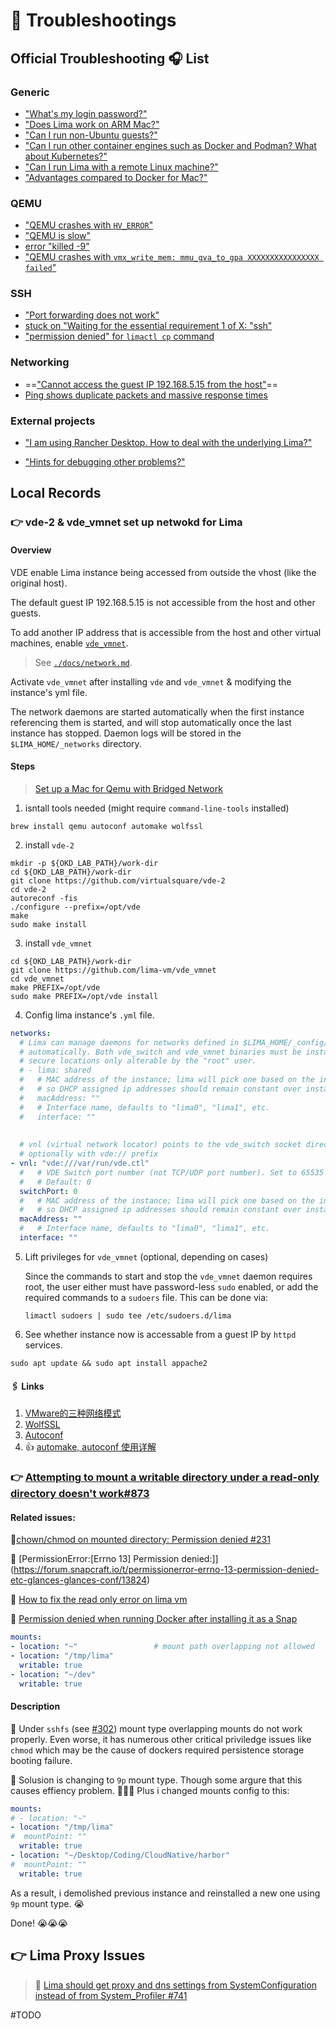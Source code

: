 # 🚀 Troubleshootings

## Official Troubleshooting 🎧 List
### Generic

- ["What's my login password?"](https://github.com/lima-vm/lima#whats-my-login-password)
- ["Does Lima work on ARM Mac?"](https://github.com/lima-vm/lima#does-lima-work-on-arm-mac)
- ["Can I run non-Ubuntu guests?"](https://github.com/lima-vm/lima#can-i-run-non-ubuntu-guests)
- ["Can I run other container engines such as Docker and Podman? What about Kubernetes?"](https://github.com/lima-vm/lima#can-i-run-other-container-engines-such-as-docker-and-podman-what-about-kubernetes)
- ["Can I run Lima with a remote Linux machine?"](https://github.com/lima-vm/lima#can-i-run-lima-with-a-remote-linux-machine)
- ["Advantages compared to Docker for Mac?"](https://github.com/lima-vm/lima#advantages-compared-to-docker-for-mac)

### QEMU

- ["QEMU crashes with `HV_ERROR`"](https://github.com/lima-vm/lima#qemu-crashes-with-hv_error)
- ["QEMU is slow"](https://github.com/lima-vm/lima#qemu-is-slow)
- [error "killed -9"](https://github.com/lima-vm/lima#error-killed--9)
- ["QEMU crashes with `vmx_write_mem: mmu_gva_to_gpa XXXXXXXXXXXXXXXX failed`"](https://github.com/lima-vm/lima#qemu-crashes-with-vmx_write_mem-mmu_gva_to_gpa-xxxxxxxxxxxxxxxx-failed)

### SSH

- ["Port forwarding does not work"](https://github.com/lima-vm/lima#port-forwarding-does-not-work)
- [stuck on "Waiting for the essential requirement 1 of X: "ssh"](https://github.com/lima-vm/lima#stuck-on-waiting-for-the-essential-requirement-1-of-x-ssh)
- ["permission denied" for `limactl cp` command](https://github.com/lima-vm/lima#permission-denied-for-limactl-cp-command)

### Networking

- ==["Cannot access the guest IP 192.168.5.15 from the host"](https://github.com/lima-vm/lima#cannot-access-the-guest-ip-192168515-from-the-host)==
- [Ping shows duplicate packets and massive response times](https://github.com/lima-vm/lima#ping-shows-duplicate-packets-and-massive-response-times)

### External projects

- ["I am using Rancher Desktop. How to deal with the underlying Lima?"](https://github.com/lima-vm/lima#i-am-using-rancher-desktop-how-to-deal-with-the-underlying-lima)

- ["Hints for debugging other problems?"](https://github.com/lima-vm/lima#hints-for-debugging-other-problems)



## Local Records
### 👉 vde-2 & vde_vmnet set up netwokd for Lima
#### Overview
VDE enable Lima instance being accessed from outside the vhost (like the original host).  

The default guest IP 192.168.5.15 is not accessible from the host and other guests.

To add another IP address that is accessible from the host and other virtual machines, enable [`vde_vmnet`](https://github.com/lima-vm/vde_vmnet).

> See [`./docs/network.md`](https://github.com/lima-vm/lima/blob/master/docs/network.md).

Activate `vde_vmnet` after installing  `vde` and `vde_vmnet` & modifying the instance's yml file. 

The network daemons are started automatically when the first instance referencing them is started, and will stop automatically once the last instance has stopped. Daemon logs will be stored in the `$LIMA_HOME/_networks` directory.


#### Steps

>  [Set up a Mac for Qemu with Bridged Network](https://upstreamwithoutapaddle.com/home-lab/bare-metal-bootstrap/)

1. isntall tools needed (might require `command-line-tools` installed)
```shell
brew install qemu autoconf automake wolfssl
```
2. install `vde-2`
```shell
mkdir -p ${OKD_LAB_PATH}/work-dir
cd ${OKD_LAB_PATH}/work-dir
git clone https://github.com/virtualsquare/vde-2
cd vde-2
autoreconf -fis
./configure --prefix=/opt/vde
make
sudo make install
```
3. install `vde_vmnet`
```shell
cd ${OKD_LAB_PATH}/work-dir
git clone https://github.com/lima-vm/vde_vmnet
cd vde_vmnet
make PREFIX=/opt/vde
sudo make PREFIX=/opt/vde install
```
4. Config lima instance's `.yml` file.
```yaml
networks:
  # Lima can manage daemons for networks defined in $LIMA_HOME/_config/networks.yaml
  # automatically. Both vde_switch and vde_vmnet binaries must be installed into
  # secure locations only alterable by the "root" user.
  # - lima: shared
  #   # MAC address of the instance; lima will pick one based on the instance name,
  #   # so DHCP assigned ip addresses should remain constant over instance restarts.
  #   macAddress: ""
  #   # Interface name, defaults to "lima0", "lima1", etc.
  #   interface: ""
  
  
  # vnl (virtual network locator) points to the vde_switch socket directory,
  # optionally with vde:// prefix
- vnl: "vde:///var/run/vde.ctl"
  #   # VDE Switch port number (not TCP/UDP port number). Set to 65535 for PTP mode.
  #   # Default: 0
  switchPort: 0
  #   # MAC address of the instance; lima will pick one based on the instance name,
  #   # so DHCP assigned ip addresses should remain constant over instance restarts.
  macAddress: ""
  #   # Interface name, defaults to "lima0", "lima1", etc.
  interface: ""
```

5. Lift privileges for `vde_vmnet` (optional, depending on cases)

   Since the commands to start and stop the `vde_vmnet` daemon requires root, the user either must have password-less `sudo` enabled, or add the required commands to a `sudoers` file. This can be done via:

   ```shell
   limactl sudoers | sudo tee /etc/sudoers.d/lima
   ```

6. See whether instance now is accessable from a guest IP by `httpd` services.
```shell
sudo apt update && sudo apt install appache2
```

#### 🖇 Links
1. [VMware的三种网络模式](https://zhuanlan.zhihu.com/p/24758022)
2. [WolfSSL](https://www.wolfssl.com)
3. [Autoconf](https://www.gnu.org/software/autoconf/)
4. 👍 [automake, autoconf 使用详解](https://www.laruence.com/2009/11/18/1154.html)



### 👉 [Attempting to mount a writable directory under a read-only directory doesn't work#873](https://github.com/lima-vm/lima/issues/873#issue-1256707387)

#### Related issues:
🖕[chown/chmod on mounted directory: Permission denied #231]( https://github.com/lima-vm/lima/issues/231#issue-992099259)

🖕 [PermissionError:\[Errno 13\] Permission denied:]](https://forum.snapcraft.io/t/permissionerror-errno-13-permission-denied-etc-glances-glances-conf/13824)

🖕 [How to fix the read only error on lima vm](https://stackoverflow.com/questions/71581201/how-to-fix-the-read-only-error-on-lima-vm) 

🖕 [Permission denied when running Docker after installing it as a Snap](https://askubuntu.com/questions/941816/permission-denied-when-running-docker-after-installing-it-as-a-snap) 


```yaml
mounts:
- location: "~"					# mount path overlapping not allowed
- location: "/tmp/lima"
  writable: true
- location: "~/dev"
  writable: true
```



#### Description
🐞 Under `sshfs` (see [#302](https://github.com/lima-vm/lima/issues/302)) mount type overlapping mounts do not work properly. Even worse, it has numerous other critical priviledge issues like `chmod` which may be the cause of dockers required persistence storage booting failure. 

🔎 Solusion is changing to `9p` mount type. Though some argure that this causes effiency problem. 🤷🏽‍♂️ Plus i changed mounts config to this:

```yaml
mounts:
# - location: "~"
- location: "/tmp/lima"
#  mountPoint: ""
  writable: true
- location: "~/Desktop/Coding/CloudNative/harbor"
#  mountPoint: ""
  writable: true
```

As a result, i demolished previous instance and reinstalled a new one using `9p` mount type. 😭

Done! 😭😭😭



## 👉 Lima Proxy Issues

> 🔗 [Lima should get proxy and dns settings from SystemConfiguration instead of from System_Profiler #741](https://github.com/lima-vm/lima/issues/741)

#TODO 